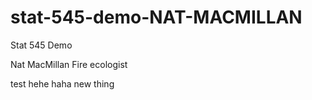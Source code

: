 # stat-545-demo-NAT-MACMILLAN
Stat 545 Demo

Nat MacMillan
Fire ecologist 

test hehe haha
 new thing
